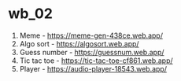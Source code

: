 # wb_02
1. Meme - https://meme-gen-438ce.web.app/
2. Algo sort - https://algosort.web.app/
3. Guess number - https://guessnum.web.app/
4. Tic tac toe - https://tic-tac-toe-cf861.web.app/
5. Player - https://audio-player-18543.web.app/
